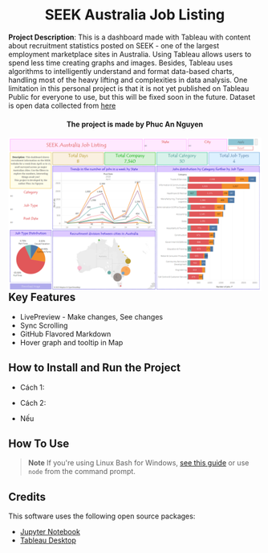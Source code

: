 <h1 align="center">
  SEEK Australia Job Listing
</h1>

**Project Description**: This is a dashboard made with Tableau with content about recruitment statistics posted on SEEK - one of the largest employment marketplace sites in Australia. Using Tableau allows users to spend less time creating graphs and images. Besides, Tableau uses algorithms to intelligently understand and format data-based charts, handling most of the heavy lifting and complexities in data analysis. One limitation in this personal project is that it is not yet published on Tableau Public for everyone to use, but this will be fixed soon in the future.
Dataset is open data collected from [here](https://data.world/promptcloud/30000-job-postings-from-seek-australia)

<h4 align="center">The project is made by Phuc An Nguyen</h4>

<img src="Tableau Dashboard.png"
     style="float: left; margin-right: 10px;" />

## Key Features

* LivePreview - Make changes, See changes
* Sync Scrolling
* GitHub Flavored Markdown  
* Hover graph and tooltip in Map


## How to Install and Run the Project
- Cách 1: 

- Cách 2:
+ Nếu

## How To Use



> **Note**
> If you're using Linux Bash for Windows, [see this guide](https://www.howtogeek.com/261575/how-to-run-graphical-linux-desktop-applications-from-windows-10s-bash-shell/) or use `node` from the command prompt.

## Credits

This software uses the following open source packages:

- [Jupyter Notebook](https://jupyter.org/)
- [Tableau Desktop](https://www.tableau.com/products/desktop)
